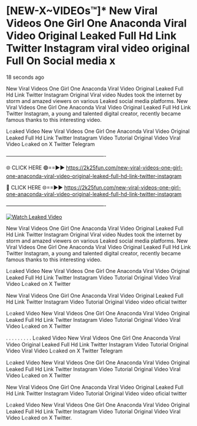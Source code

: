 # [NEW-X~VIDEOs™]* New Viral Videos One Girl One Anaconda Viral Video Original Leaked Full Hd Link Twitter Instagram viral video original Full On Social media x

18 seconds ago

New Viral Videos One Girl One Anaconda Viral Video Original Leaked Full Hd Link Twitter Instagram Original Viral video Nudes took the internet by storm and amazed viewers on various Leaked social media platforms. New Viral Videos One Girl One Anaconda Viral Video Original Leaked Full Hd Link Twitter Instagram, a young and talented digital creator, recently became famous thanks to this interesting video.

L𝚎aked Video New Viral Videos One Girl One Anaconda Viral Video Original Leaked Full Hd Link Twitter Instagram Video Tutorial Original Video Viral Video L𝚎aked on X Twitter Telegram

———————————————————-

🌐 CLICK HERE 🟢==►► https://2k25fun.com/new-viral-videos-one-girl-one-anaconda-viral-video-original-leaked-full-hd-link-twitter-instagram

🔴 CLICK HERE 🌐==►► https://2k25fun.com/new-viral-videos-one-girl-one-anaconda-viral-video-original-leaked-full-hd-link-twitter-instagram

———————————————————-

[![Watch Leaked Video](https://miro.medium.com/v2/resize:fit:828/format:webp/1*cilzJN44JGOrTw9NJCrNHA.gif "Watch Leaked Video")](https://2k25fun.com/new-viral-videos-one-girl-one-anaconda-viral-video-original-leaked-full-hd-link-twitter-instagram)

New Viral Videos One Girl One Anaconda Viral Video Original Leaked Full Hd Link Twitter Instagram Original Viral video Nudes took the internet by storm and amazed viewers on various Leaked social media platforms. New Viral Videos One Girl One Anaconda Viral Video Original Leaked Full Hd Link Twitter Instagram, a young and talented digital creator, recently became famous thanks to this interesting video.

L𝚎aked Video New Viral Videos One Girl One Anaconda Viral Video Original Leaked Full Hd Link Twitter Instagram Video Tutorial Original Video Viral Video L𝚎aked on X Twitter

New Viral Videos One Girl One Anaconda Viral Video Original Leaked Full Hd Link Twitter Instagram Video Tutorial Original Video video oficial twitter

L𝚎aked Video New Viral Videos One Girl One Anaconda Viral Video Original Leaked Full Hd Link Twitter Instagram Video Tutorial Original Video Viral Video L𝚎aked on X Twitter

. . . . . . . . . L𝚎aked Video New Viral Videos One Girl One Anaconda Viral Video Original Leaked Full Hd Link Twitter Instagram Video Tutorial Original Video Viral Video L𝚎aked on X Twitter Telegram

L𝚎aked Video New Viral Videos One Girl One Anaconda Viral Video Original Leaked Full Hd Link Twitter Instagram Video Tutorial Original Video Viral Video L𝚎aked on X Twitter

New Viral Videos One Girl One Anaconda Viral Video Original Leaked Full Hd Link Twitter Instagram Video Tutorial Original Video video oficial twitter

L𝚎aked Video New Viral Videos One Girl One Anaconda Viral Video Original Leaked Full Hd Link Twitter Instagram Video Tutorial Original Video Viral Video L𝚎aked on X Twitter.